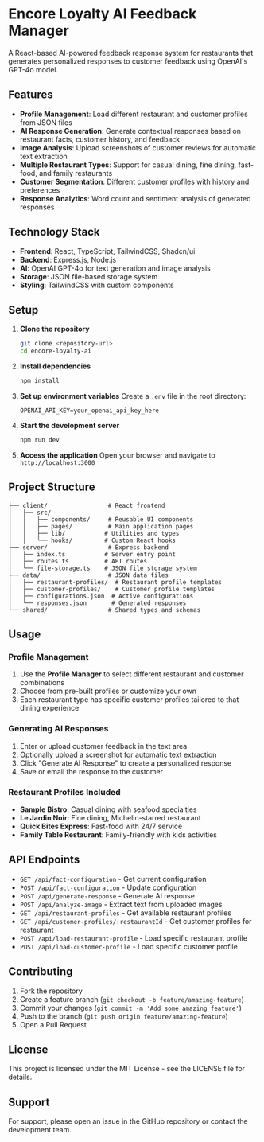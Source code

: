 # Encore Loyalty AI Feedback Manager

A React-based AI-powered feedback response system for restaurants that generates personalized responses to customer feedback using OpenAI's GPT-4o model.

## Features

- **Profile Management**: Load different restaurant and customer profiles from JSON files
- **AI Response Generation**: Generate contextual responses based on restaurant facts, customer history, and feedback
- **Image Analysis**: Upload screenshots of customer reviews for automatic text extraction
- **Multiple Restaurant Types**: Support for casual dining, fine dining, fast-food, and family restaurants
- **Customer Segmentation**: Different customer profiles with history and preferences
- **Response Analytics**: Word count and sentiment analysis of generated responses

## Technology Stack

- **Frontend**: React, TypeScript, TailwindCSS, Shadcn/ui
- **Backend**: Express.js, Node.js
- **AI**: OpenAI GPT-4o for text generation and image analysis
- **Storage**: JSON file-based storage system
- **Styling**: TailwindCSS with custom components

## Setup

1. **Clone the repository**

   ```bash
   git clone <repository-url>
   cd encore-loyalty-ai
   ```

2. **Install dependencies**

   ```bash
   npm install
   ```

3. **Set up environment variables**
   Create a `.env` file in the root directory:

   ```env
   OPENAI_API_KEY=your_openai_api_key_here
   ```

4. **Start the development server**

   ```bash
   npm run dev
   ```

5. **Access the application**
   Open your browser and navigate to `http://localhost:3000`

## Project Structure

```
├── client/                 # React frontend
│   ├── src/
│   │   ├── components/     # Reusable UI components
│   │   ├── pages/          # Main application pages
│   │   ├── lib/           # Utilities and types
│   │   └── hooks/         # Custom React hooks
├── server/                 # Express backend
│   ├── index.ts           # Server entry point
│   ├── routes.ts          # API routes
│   └── file-storage.ts    # JSON file storage system
├── data/                   # JSON data files
│   ├── restaurant-profiles/  # Restaurant profile templates
│   ├── customer-profiles/    # Customer profile templates
│   ├── configurations.json  # Active configurations
│   └── responses.json       # Generated responses
└── shared/                 # Shared types and schemas
```

## Usage

### Profile Management

1. Use the **Profile Manager** to select different restaurant and customer combinations
2. Choose from pre-built profiles or customize your own
3. Each restaurant type has specific customer profiles tailored to that dining experience

### Generating AI Responses

1. Enter or upload customer feedback in the text area
2. Optionally upload a screenshot for automatic text extraction
3. Click "Generate AI Response" to create a personalized response
4. Save or email the response to the customer

### Restaurant Profiles Included

- **Sample Bistro**: Casual dining with seafood specialties
- **Le Jardin Noir**: Fine dining, Michelin-starred restaurant
- **Quick Bites Express**: Fast-food with 24/7 service
- **Family Table Restaurant**: Family-friendly with kids activities

## API Endpoints

- `GET /api/fact-configuration` - Get current configuration
- `POST /api/fact-configuration` - Update configuration
- `POST /api/generate-response` - Generate AI response
- `POST /api/analyze-image` - Extract text from uploaded images
- `GET /api/restaurant-profiles` - Get available restaurant profiles
- `GET /api/customer-profiles/:restaurantId` - Get customer profiles for restaurant
- `POST /api/load-restaurant-profile` - Load specific restaurant profile
- `POST /api/load-customer-profile` - Load specific customer profile

## Contributing

1. Fork the repository
2. Create a feature branch (`git checkout -b feature/amazing-feature`)
3. Commit your changes (`git commit -m 'Add some amazing feature'`)
4. Push to the branch (`git push origin feature/amazing-feature`)
5. Open a Pull Request

## License

This project is licensed under the MIT License - see the LICENSE file for details.

## Support

For support, please open an issue in the GitHub repository or contact the development team.
